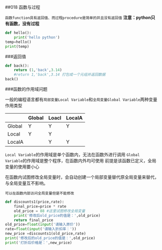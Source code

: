 ##018 函数与过程

`函数function具有返回值、而过程procedure是简单的并且没有返回值`
**注意：python只有函数，没有过程**

```python
def hello():
    print('hello python')
temp=hello()
print(temp)
```

###返回值
```python
def back():
    return (1,'back',3.14)
    #return 1,'back',3.14 打包成一个元组并返回数据
back()
```

###函数的作用域问题

一般的编程语言都有`局部变量Local Variable`和`全局变量Global Variable`两种变量作用类型

||Global|Loacl|LocalA
:-|:-|:-|:-|
Global|Y|Y|Y
Local|Y|Y|
LocalA||Y|Y

`Local Variable`的作用域是单个函数内，无法在函数外进行调用
`Global Variable`的作用域是整个程序，在函数内外均可使用
前提是该函数已定义，全局变量的使用要小心

在函数内试图修改全局变量时，会自动创建一个局部变量替代原全局变量来替代，与全局变量互不影响。

`可以在函数内部访问全局变量但是不能修改`

```python
def discounts1(price,rate):
    final_price=price * rate
    old_price = 88 #这里试图修改全局变量
    print('修改后old_price的值是：',old_price)
    return final_price
old_price=float(input('请输入原价'))
rate=float(input('请输入折扣率：'))
new_price =discounts1(old_price,rate)
print('修改后的old_price的值是：',old_price)
print('打折后价格是：',new_price)
```
